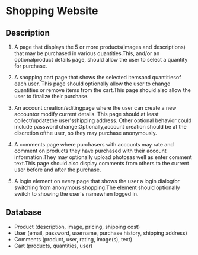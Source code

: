 # Shopping Website

## Description
1. A page that displays the 5 or more products(images and descriptions) that may be purchased in various quantities.This, and/or an optionalproduct details page, should allow the user to select a quantity for purchase.

2. A shopping cart page that shows the selected itemsand quantitiesof each user. This page should optionally allow the user to change quantities or remove items from the cart.This page should also allow the user to finalize their purchase.


3. An account creation/editingpage where the user can create a new accountor modify current details. This page should at least collect/updatethe user'sshipping address. Other optional behavior could include password change.Optionally,account creation should be at the discretion ofthe user, so they may purchase anonymously.

4. A comments page where purchasers with accounts may rate and comment on products they have purchased with their account information.They may optionally upload photosas well as enter comment text.This page should also display comments from others to the current user before and after the purchase.

5. A login element on every page that shows the user a login dialogfor switching from anonymous shopping.The element should optionally switch to showing the user's namewhen logged in.

## Database

- Product (description, image, pricing, shipping cost)
- User (email, password, username, purchase history, shipping address)
- Comments (product, user, rating, image(s), text)
- Cart (products, quantities, user)

